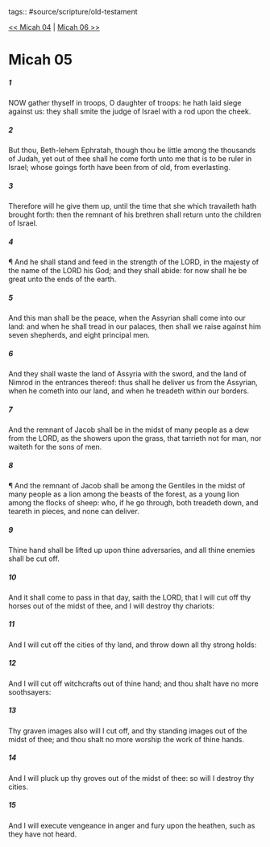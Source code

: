 tags:: #source/scripture/old-testament

[<< Micah 04](/Old_Testament/33_Micah/Micah_04.md) | [Micah 06 >>](/Old_Testament/33_Micah/Micah_06.md)

# Micah 05

##### 1

NOW gather thyself in troops, O daughter of troops: he hath laid siege against us: they shall smite the judge of Israel with a rod upon the cheek.

##### 2

But thou, Beth-lehem Ephratah, though thou be little among the thousands of Judah, yet out of thee shall he come forth unto me that is to be ruler in Israel; whose goings forth have been from of old, from everlasting.

##### 3

Therefore will he give them up, until the time that she which travaileth hath brought forth: then the remnant of his brethren shall return unto the children of Israel.

##### 4

¶ And he shall stand and feed in the strength of the LORD, in the majesty of the name of the LORD his God; and they shall abide: for now shall he be great unto the ends of the earth.

##### 5

And this man shall be the peace, when the Assyrian shall come into our land: and when he shall tread in our palaces, then shall we raise against him seven shepherds, and eight principal men.

##### 6

And they shall waste the land of Assyria with the sword, and the land of Nimrod in the entrances thereof: thus shall he deliver us from the Assyrian, when he cometh into our land, and when he treadeth within our borders.

##### 7

And the remnant of Jacob shall be in the midst of many people as a dew from the LORD, as the showers upon the grass, that tarrieth not for man, nor waiteth for the sons of men.

##### 8

¶ And the remnant of Jacob shall be among the Gentiles in the midst of many people as a lion among the beasts of the forest, as a young lion among the flocks of sheep: who, if he go through, both treadeth down, and teareth in pieces, and none can deliver.

##### 9

Thine hand shall be lifted up upon thine adversaries, and all thine enemies shall be cut off.

##### 10

And it shall come to pass in that day, saith the LORD, that I will cut off thy horses out of the midst of thee, and I will destroy thy chariots:

##### 11

And I will cut off the cities of thy land, and throw down all thy strong holds:

##### 12

And I will cut off witchcrafts out of thine hand; and thou shalt have no more soothsayers:

##### 13

Thy graven images also will I cut off, and thy standing images out of the midst of thee; and thou shalt no more worship the work of thine hands.

##### 14

And I will pluck up thy groves out of the midst of thee: so will I destroy thy cities.

##### 15

And I will execute vengeance in anger and fury upon the heathen, such as they have not heard.
